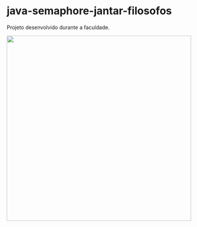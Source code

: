 # java-semaphore-jantar-filosofos
Projeto desenvolvido durante a faculdade.

<p>
  <img width="500" autoplay src = "https://github.com/brunocmnz/java-semaphore-jantar-filosofos/blob/main/jantar-dos-filosofos-gif.gif">
</p>

